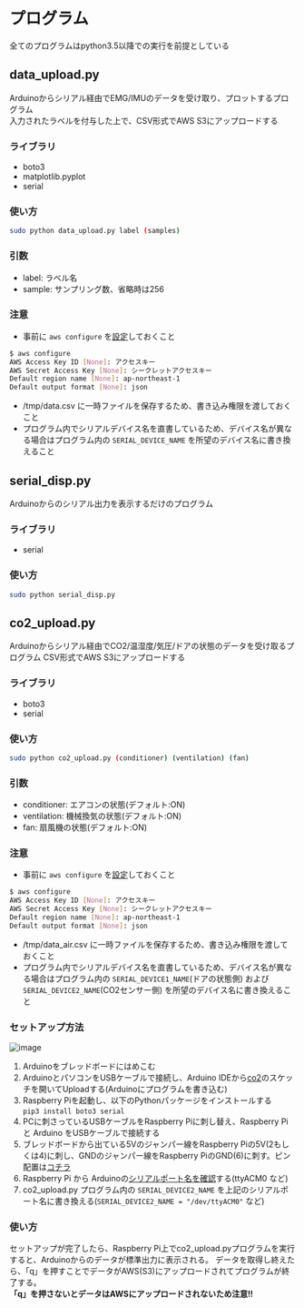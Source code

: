 # プログラム
全てのプログラムはpython3.5以降での実行を前提としている
## data_upload.py
Arduinoからシリアル経由でEMG/IMUのデータを受け取り、プロットするプログラム  
入力されたラベルを付与した上で、CSV形式でAWS S3にアップロードする
### ライブラリ
- boto3
- matplotlib.pyplot
- serial

### 使い方
```bash
sudo python data_upload.py label (samples)
```
### 引数
- label: ラベル名
- sample: サンプリング数、省略時は256 
### 注意
- 事前に `aws configure` を[設定](https://docs.aws.amazon.com/ja_jp/cli/latest/userguide/cli-configure-quickstart.html)しておくこと
```bash
$ aws configure
AWS Access Key ID [None]: アクセスキー
AWS Secret Access Key [None]: シークレットアクセスキー
Default region name [None]: ap-northeast-1
Default output format [None]: json
```
- /tmp/data.csv に一時ファイルを保存するため、書き込み権限を渡しておくこと
- プログラム内でシリアルデバイス名を直書しているため、デバイス名が異なる場合はプログラム内の `SERIAL_DEVICE_NAME` を所望のデバイス名に書き換えること

## serial_disp.py
Arduinoからのシリアル出力を表示するだけのプログラム  
### ライブラリ
- serial

### 使い方
```bash
sudo python serial_disp.py
```

## co2_upload.py
Arduinoからシリアル経由でCO2/温湿度/気圧/ドアの状態のデータを受け取るプログラム
CSV形式でAWS S3にアップロードする
### ライブラリ
- boto3
- serial

### 使い方
```bash
sudo python co2_upload.py (conditioner) (ventilation) (fan)
```
### 引数
- conditioner: エアコンの状態(デフォルト:ON)
- ventilation: 機械換気の状態(デフォルト:ON)
- fan: 扇風機の状態(デフォルト:ON)
### 注意
- 事前に `aws configure` を[設定](https://docs.aws.amazon.com/ja_jp/cli/latest/userguide/cli-configure-quickstart.html)しておくこと
```bash
$ aws configure
AWS Access Key ID [None]: アクセスキー
AWS Secret Access Key [None]: シークレットアクセスキー
Default region name [None]: ap-northeast-1
Default output format [None]: json
```
- /tmp/data_air.csv に一時ファイルを保存するため、書き込み権限を渡しておくこと
- プログラム内でシリアルデバイス名を直書しているため、デバイス名が異なる場合はプログラム内の `SERIAL_DEVICE1_NAME`(ドアの状態側) および `SERIAL_DEVICE2_NAME`(CO2センサー側) を所望のデバイス名に書き換えること
### セットアップ方法
![image](https://user-images.githubusercontent.com/16249131/150780985-4369ccde-c1aa-433b-951a-26120c40e3b9.png)
1. Arduinoをブレッドボードにはめこむ
2. ArduinoとパソコンをUSBケーブルで接続し、Arduino IDEから[co2](https://github.com/airkei/quarantine_helper/tree/main/arduino)のスケッチを開いてUploadする(Arduinoにプログラムを書き込む)
3. Raspberry Piを起動し、以下のPythonパッケージをインストールする  
`pip3 install boto3 serial`
4. PCに刺さっているUSBケーブルをRaspberry Piに刺し替え、Raspberry Pi と Arduino をUSBケーブルで接続する
5. ブレッドボードから出ている5Vのジャンパー線をRaspberry Piの5V(2もしくは4)に刺し、GNDのジャンパー線をRaspberry PiのGND(6)に刺す。ピン配置は[コチラ](https://ymt-lab.com/post/2021/raspberrypi-pin-assugnment/)
7. Raspberry Pi から Arduinoの[シリアルポート名を確認](https://algorithm.joho.info/programming/python/raspberrypi3-arduino-dmesg-port/)する(ttyACM0 など)
8. co2_upload.py プログラム内の `SERIAL_DEVICE2_NAME` を上記のシリアルポート名に書き換える(`SERIAL_DEVICE2_NAME = "/dev/ttyACM0"` など)

### 使い方
セットアップが完了したら、Raspberry Pi上でco2_upload.pyプログラムを実行すると、Arduinoからのデータが標準出力に表示される。
データを取得し終えたら、「q」を押すことでデータがAWS(S3)にアップロードされてプログラムが終了する。  
**「q」を押さないとデータはAWSにアップロードされないため注意!!**
